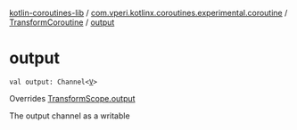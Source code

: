 [kotlin-coroutines-lib](../../index.md) / [com.vperi.kotlinx.coroutines.experimental.coroutine](../index.md) / [TransformCoroutine](index.md) / [output](./output.md)

# output

`val output: Channel<`[`V`](index.md#V)`>`

Overrides [TransformScope.output](../-transform-scope/output.md)

The output channel as a writable

